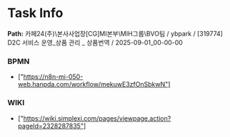 # Task Info

**Path:** 카페24(주)\본사사업장\[CG]MI본부\MIH그룹\BVO팀 / ybpark / [319774] D2C 서비스 운영_상품 관리 _ 상품번역 / 2025-09-01_00-00-00

### BPMN
- ["https://n8n-mi-050-web.hanpda.com/workflow/mekuwE3zfOnSbkwN"]

### WIKI
- ["https://wiki.simplexi.com/pages/viewpage.action?pageId=2328287835"]


